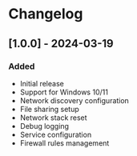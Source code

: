 # Changelog

## [1.0.0] - 2024-03-19

### Added
- Initial release
- Support for Windows 10/11
- Network discovery configuration
- File sharing setup
- Network stack reset
- Debug logging
- Service configuration
- Firewall rules management